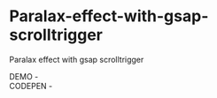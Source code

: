 # Paralax-effect-with-gsap-scrolltrigger
Paralax effect with gsap scrolltrigger

DEMO -  \
CODEPEN - 
